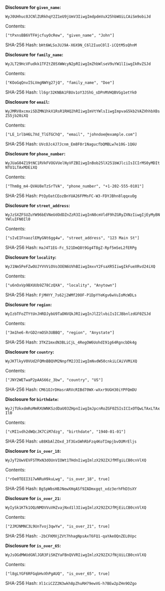 __Disclosure for `given_name`:__

```
WyJ0UHhuc0JCNlZURkhqY2Z1eU9jUmV3IiwgImdpdmVuX25hbWUiLCAiSm9obiJd
```

Contents:

```
["tPxnsBB6VTFHjcfuyOcRew", "given_name", "John"]
```

SHA-256 Hash: `bHt6WLSoJUJ9A-X6X9N_C6l2IuoC0lI-iCQtM5sQhnM`

__Disclosure for `family_name`:__

```
WyJLT29HcVFudkk1TFZtZ05XWWcyN2pRIiwgImZhbWlseV9uYW1lIiwgIkRvZSJd
```

Contents:

```
["KOoGqQnvI5LVmgNWYg27jQ", "family_name", "Doe"]
```

SHA-256 Hash: `ll6gr32KNBA1FBUv1oY3JShG_sDPnMVHQBVGg1etYk0`

__Disclosure for `email`:__

```
WyJMRV8xcmxiSDZMN1hkX1RsR1RHQ2hRIiwgImVtYWlsIiwgImpvaG5kb2VAZXhhbXBs
ZS5jb20iXQ
```

Contents:

```
["LE_1rlbH6L7Xd_TlGTGChQ", "email", "johndoe@example.com"]
```

SHA-256 Hash: `UVcOJc4J7Jcnm_Em8F0r1NagucfbQMBLw7e10G-1Q6U`

__Disclosure for `phone_number`:__

```
WyJUaG04Z19tNC1RVkFVOGVUelNyVFZBIiwgInBob25lX251bWJlciIsICIrMS0yMDIt
NTU1LTAxMDEiXQ
```

Contents:

```
["Thm8g_m4-QVAU8eTzSrTVA", "phone_number", "+1-202-555-0101"]
```

SHA-256 Hash: `PtQyOatCEozBnYUA26FPMsFC-W3-FDYJBhn8lqqxuOg`

__Disclosure for `street_address`:__

```
WyJzSXZFSUZuYW96bEVNeUdOdDZnZzR3IiwgInN0cmVldF9hZGRyZXNzIiwgIjEyMyBN
YWluIFN0Il0
```

Contents:

```
["sIvEIFnaozlEMyGNt6gg4w", "street_address", "123 Main St"]
```

SHA-256 Hash: `HaJ4T1EG-Fc_521DmQ8t9Gg4T8gZ-Rpf5mSeL2fERPg`

__Disclosure for `locality`:__

```
WyJ1Nm5PeFZwOUJYVVViOVo3OEN6UVhBIiwgImxvY2FsaXR5IiwgIkFueXRvd24iXQ
```

Contents:

```
["u6nOxVp9BXUUb9Z78CzQXA", "locality", "Anytown"]
```

SHA-256 Hash: `FjMHYY_7s62j2WMf20OF-P1DpYYeKgv6wVuIoMcWDLs`

__Disclosure for `region`:__

```
WyIzbTFoZTYtUnJHRDJybU9TaDNVQkJRIiwgInJlZ2lvbiIsICJBbnlzdGF0ZSJd
```

Contents:

```
["3m1he6-RrGD2rmOSh3UBBQ", "region", "Anystate"]
```

SHA-256 Hash: `3TKZ1mxdN3BLiCjL_4RegOW6UohdI91g64RgncbDk4g`

__Disclosure for `country`:__

```
WyJKTlkyV0VUd2FQMnBBQVM2NnpfM2J3IiwgImNvdW50cnkiLCAiVVMiXQ
```

Contents:

```
["JNY2WETwaP2pAAS66z_3bw", "country", "US"]
```

SHA-256 Hash: `CM61OJrDHasrARVcRIBd70WX-wXxr9UGH30iYPFQmDU`

__Disclosure for `birthdate`:__

```
WyJjTUkxdmRoMmRXUWNKSzdDaU03ZHpnIiwgImJpcnRoZGF0ZSIsICIxOTQwLTAxLTAx
Il0
```

Contents:

```
["cMI1vdh2dWQcJK7CiM7dzg", "birthdate", "1940-01-01"]
```

SHA-256 Hash: `u88KbAlZOxd_3f3GxGWhRbFzq4KoTImpjbvOUMrEljs`

__Disclosure for `is_over_18`:__

```
WyJyT2UwVEVFSTMxN3dOUnVIOWt1THdnIiwgImlzX292ZXJfMTgiLCB0cnVlXQ
```

Contents:

```
["rOe0TEEI317wNRuH9kuLwg", "is_over_18", true]
```

SHA-256 Hash: `Bg5pWbsHBJNewXHqASf9ZADmxgqt_xdz3erhFhD3sXY`

__Disclosure for `is_over_21`:__

```
WyIySk1KTk1OQzNMOVVuVHZvajNxd1l3IiwgImlzX292ZXJfMjEiLCB0cnVlXQ
```

Contents:

```
["2JMJNMNC3L9UnTvoj3qwYw", "is_over_21", true]
```

SHA-256 Hash: `-2bCFKMXjZVt7hhagNpsAxT6FQ1-qaYAeOQnZEL0Vpc`

__Disclosure for `is_over_65`:__

```
WyJsOGdMWUdGNlJGR3FiSHZYaFBnQVVRIiwgImlzX292ZXJfNjUiLCB0cnVlXQ
```

Contents:

```
["l8gLYGF6RFGqbHvXhPgAUQ", "is_over_65", true]
```

SHA-256 Hash: `Xl1ciCZZ2N3wkh8pZhuRH79ewVG-h7BEw2pZHn9OZgo`